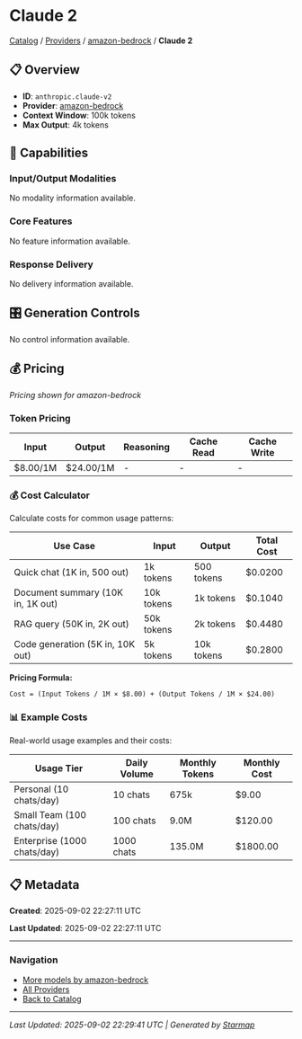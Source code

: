# Claude 2
  
[Catalog](../../../..) / [Providers](../../..) / [amazon-bedrock](../..) / **Claude 2**


## 📋 Overview
  
- **ID**: `anthropic.claude-v2`
- **Provider**: [amazon-bedrock](../)
- **Context Window**: 100k tokens
- **Max Output**: 4k tokens
  
## 🎯 Capabilities
  
### Input/Output Modalities
  
No modality information available.
  
### Core Features
  
No feature information available.
  
### Response Delivery
  
No delivery information available.
  
## 🎛️ Generation Controls
  
No control information available.
  
## 💰 Pricing
  
*Pricing shown for amazon-bedrock*
  
  
### Token Pricing
  
| Input | Output | Reasoning | Cache Read | Cache Write |
|---------|---------|---------|---------|---------|
| $8.00/1M | $24.00/1M | - | - | - |

  
### 💰 Cost Calculator
  
Calculate costs for common usage patterns:
  
  
| Use Case | Input | Output | Total Cost |
|---------|---------|---------|---------|
| Quick chat (1K in, 500 out) | 1k tokens | 500 tokens | $0.0200 |
| Document summary (10K in, 1K out) | 10k tokens | 1k tokens | $0.1040 |
| RAG query (50K in, 2K out) | 50k tokens | 2k tokens | $0.4480 |
| Code generation (5K in, 10K out) | 5k tokens | 10k tokens | $0.2800 |

  
**Pricing Formula:**
  
```
Cost = (Input Tokens / 1M × $8.00) + (Output Tokens / 1M × $24.00)
```
  
### 📊 Example Costs
  
Real-world usage examples and their costs:
  
  
| Usage Tier | Daily Volume | Monthly Tokens | Monthly Cost |
|---------|---------|---------|---------|
| Personal (10 chats/day) | 10 chats | 675k | $9.00 |
| Small Team (100 chats/day) | 100 chats | 9.0M | $120.00 |
| Enterprise (1000 chats/day) | 1000 chats | 135.0M | $1800.00 |

  
## 📋 Metadata
  
**Created**: 2025-09-02 22:27:11 UTC
  
**Last Updated**: 2025-09-02 22:27:11 UTC
  
  
---
  
  
### Navigation

- [More models by amazon-bedrock](../)
- [All Providers](../../../../providers)
- [Back to Catalog](../../../..)


---
_Last Updated: 2025-09-02 22:29:41 UTC | Generated by [Starmap](https://github.com/agentstation/starmap)_
